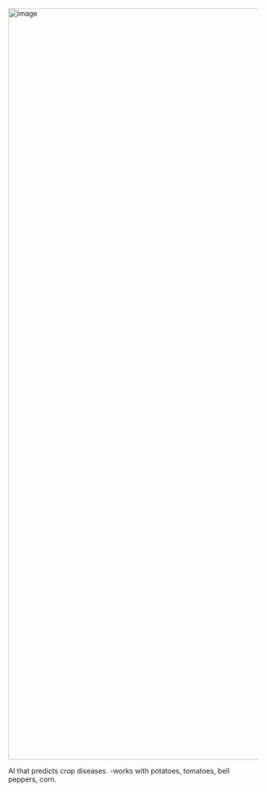 <img width="1512" alt="image" src="https://github.com/user-attachments/assets/77f4016b-68cc-47ef-ad8c-1f83493d65a3" />

AI that predicts crop diseases.
-works with potatoes, tomatoes, bell peppers, corn.
